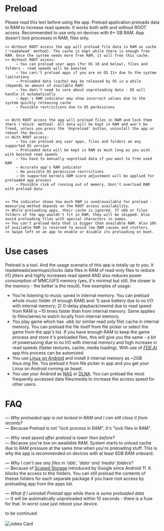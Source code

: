 # Preload
Please read this text before using the app.
Preload application preloads data to RAM to increase read speeds. It works both with and without ROOT access. Recommended to use only on devices with 6+ GB RAM. App doesn't lock processes in RAM, files only.


    >> Without ROOT access the app will preload file data in RAM as cache ('readahead' method). The cache is kept while there is enough free RAM. Once the system needs more free RAM, it will free this cache.
    >> Without ROOT access:
         — You can preload user apps (for OS 10 and below), files and folders - read speeds will be boosted
         — You can\'t preload apps if you are on OS 11+ due to the system limitations
         — Preloaded data (cache) may be released by OS in a while (depends on amount of available RAM)
         — You don\'t need to care about unpreloading data - OS will handle it automatically
         — App\'s RAM indicator may show incorrect values due to the system quickly releasing cache
         — Possible restrictions due to OS permissions


    >> With ROOT access the app will preload files in RAM and lock them there ('mlock' method). All data will be kept in RAM and won't be freed, unless you press the 'Unpreload' button, uninstall the app or reboot the device.
    >> With ROOT access:
         — You can preload any user apps, files and folders on any supported OS version
         — Preloaded data will be kept in RAM as much long as you wish with boosted read speeds
         — You have to manually unpreload data if you want to free used RAM
         — Accurate app's RAM indicator
         — No possible OS permission restrictions
         — On supported kernels OOM score adjustment will be applied for preloaded app process
         — Possible risk of running out of memory. Don\'t overload RAM with preload data


    >> The indicator shows how much RAM is used/available for preload - measuring method depends on the ROOT access availability.
    >> While preloading apps, their cache is ignored. If obb or files folders of the app wouldn't fit in RAM, they will be skipped. Also avoid preloading files with special characters in names.
    >> You can't preload data that is bigger than available RAM. Also 10% of available RAM is reserved to avoid low RAM causes and stutters.
    >> Swipe left on an app to enable or disable its preloading on boot.

# Use cases
Preload is a tool. And the usage scenario of this app is totally up to you. It readaheads(warmups)/locks data files in RAM of read-only files to reduce I/O jitters and highly increases read speed AND also reduces power consumption of MMC/UFS memory (yes, it's minimal but still, the slower is the memory - the better is the result). Few examples of usage:
- You're listening to music saved in internal memory. You can preload whole music folder (if enough RAM) and: 1) save battery due to no I/O with internal memory; 2) 0-delay playback/rewind due to read speed from RAM is ~10 times faster than from internal memory. Same applies to films/series to watch locally from internal memory.
- You play game which has _.obb_ (or similar read only file) cache in internal memory. You can preload the file itself from file picker or select the game from the app's list. If you have enough RAM to keep the game process and store it's preloaded files, this will give you the same - a bit of powersaving due to no I/O with internal memory and high increase in read speeds (faster textures, cache, media loading). With use of _[FDE.AI](https://github.com/feravolt/FDE.AI-docs)_ app this process can be automized.
- You use [Linux on Android](https://play.google.com/store/apps/details?id=ru.meefik.linuxdeploy) and install it internal memory as ~2GB _linux.img_ file. You preload it from file picker in app and you get your Linux on Android running as beast.
- You use your Android as [NAS](https://en.wikipedia.org/wiki/Network-attached_storage) or [DLNA](https://en.wikipedia.org/wiki/Digital_Living_Network_Alliance). You can preload the most frequently accessed data files/media to increase the access speed for other users.

# FAQ
_— Why preloaded app is not locked in RAM and I can still close it from recents?_<br>
— Because Preload is not "lock process in RAM", it's "lock files in RAM".

_— Why read speed after preload is lower then before?_<br>
— Because you're low on awailable RAM. System starts to unload cache due to RAM pressure at the same time when you're preloading stuff. This is why the app is recommended on devices with at least 6GB RAM onboard.

_— Why I can't see any files in 'obb', 'data' and 'media' folders?_<br>
— Because of [Scoped Storage](https://developer.android.com/about/versions/11/privacy/storage) introduced by Google since Android 11. It blocks the access to this folders. You can still preload the contents of theese folders for each separate package if you have root access by preloading app from the apps list.

_— What if I uninstall Preload app while there is some preloaded data_<br>
— It will be automatically unpreloaded within 10 seconds - there is a fuse for that. In worst case just reboot your device.

to be continued.
<br><br>![Jokes Card](https://readme-jokes.vercel.app/api)<br>

